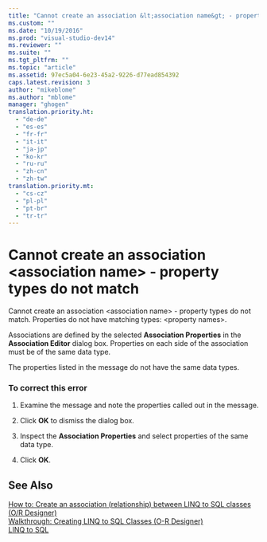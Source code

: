```yaml
---
title: "Cannot create an association &lt;association name&gt; - property types do not match"
ms.custom: ""
ms.date: "10/19/2016"
ms.prod: "visual-studio-dev14"
ms.reviewer: ""
ms.suite: ""
ms.tgt_pltfrm: ""
ms.topic: "article"
ms.assetid: 97ec5a04-6e23-45a2-9226-d77ead854392
caps.latest.revision: 3
author: "mikeblome"
ms.author: "mblome"
manager: "ghogen"
translation.priority.ht: 
  - "de-de"
  - "es-es"
  - "fr-fr"
  - "it-it"
  - "ja-jp"
  - "ko-kr"
  - "ru-ru"
  - "zh-cn"
  - "zh-tw"
translation.priority.mt: 
  - "cs-cz"
  - "pl-pl"
  - "pt-br"
  - "tr-tr"
---
```

# Cannot create an association &lt;association name&gt; - property types do not match
Cannot create an association \<association name> - property types do not match. Properties do not have matching types: \<property names>.  
  
 Associations are defined by the selected **Association Properties** in the **Association Editor** dialog box. Properties on each side of the association must be of the same data type.  
  
 The properties listed in the message do not have the same data types.  
  
### To correct this error  
  
1.  Examine the message and note the properties called out in the message.  
  
2.  Click **OK** to dismiss the dialog box.  
  
3.  Inspect the **Association Properties** and select properties of the same data type.  
  
4.  Click **OK**.  
  
## See Also  
 [How to: Create an association (relationship) between LINQ to SQL classes (O/R Designer)](../data-tools/how-to-create-an-association-relationship-between-linq-to-sql-classes-o-r-designer.md)   
 [Walkthrough: Creating LINQ to SQL Classes (O-R Designer)](../Topic/Walkthrough:%20Creating%20LINQ%20to%20SQL%20Classes%20\(O-R%20Designer\).md)   
 [LINQ to SQL](../Topic/LINQ%20to%20SQL.md)